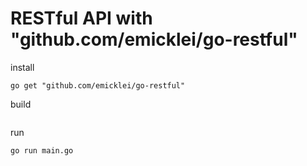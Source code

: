# RESTful API with "github.com/emicklei/go-restful"

install 

```
go get "github.com/emicklei/go-restful"
```

build

```

```

run

```
go run main.go
```